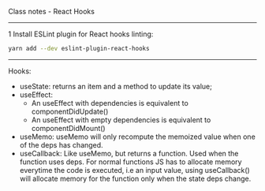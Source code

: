 Class notes - React Hooks

---

1 Install ESLint plugin for React hooks linting:

```sh
yarn add --dev eslint-plugin-react-hooks
```

---

Hooks:

- useState: returns an item and a method to update its value;
- useEffect:
  - An useEffect with dependencies is equivalent to componentDidUpdate()
  - An useEffect with empty dependencies is equivalent to componentDidMount()
- useMemo: useMemo will only recompute the memoized value when one of the deps has changed.
- useCallback: Like useMemo, but returns a function. Used when the function uses deps.
  For normal functions JS has to allocate memory everytime the code is executed, i.e an input value, using useCallback() will allocate memory for the function only when the state deps change.
